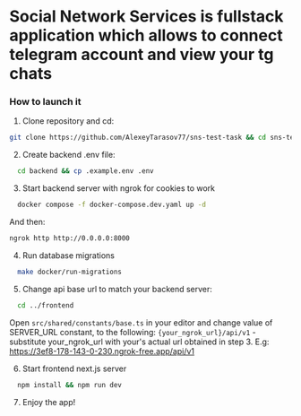 # Social Network Services is fullstack application which allows to connect telegram account and view your tg chats

### How to launch it
1. Clone repository and cd:
  ```bash
  git clone https://github.com/AlexeyTarasov77/sns-test-task && cd sns-test-task
  ```
2. Create backend .env file:
  ```bash
    cd backend && cp .example.env .env
  ```

3. Start backend server with ngrok for cookies to work
  ```bash
    docker compose -f docker-compose.dev.yaml up -d
  ```
  And then:
  ```bash
  ngrok http http://0.0.0.0:8000
  ```

4. Run database migrations
  ```bash
    make docker/run-migrations
  ```

5. Change api base url to match your backend server:
  ```bash
    cd ../frontend
  ```
  Open `src/shared/constants/base.ts` in your editor and change value of SERVER_URL constant, to the following: `{your_ngrok_url}/api/v1` - substitute your_ngrok_url with your's actual url obtained in step 3. E.g: https://3ef8-178-143-0-230.ngrok-free.app/api/v1

6. Start frontend next.js server
  ```bash
    npm install && npm run dev
  ```

7. Enjoy the app!
